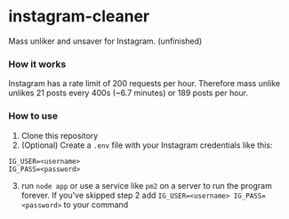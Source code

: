 # instagram-cleaner
Mass unliker and unsaver for Instagram. (unfinished)
### How it works
Instagram has a rate limit of 200 requests per hour. Therefore mass unlike unlikes 21 posts every 400s (~6.7 minutes) or 189 posts per hour.
### How to use
1. Clone this repository
2. (Optional) Create a `.env` file with your Instagram credentials like this:
```
IG_USER=<username>
IG_PASS=<password>
```
3. run `node app` or use a service like `pm2` on a server to run the program forever. If you've skipped step 2 add `IG_USER=<username> IG_PASS=<password>` to your command 

